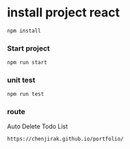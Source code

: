 
# install project react
```sh
npm install
```

### Start project
```sh
npm run start
```

### unit test
```sh
npm run test
```

### route
Auto Delete Todo List
```sh
https://chenjirak.github.io/portfolio/
```